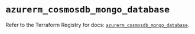 # `azurerm_cosmosdb_mongo_database`

Refer to the Terraform Registry for docs: [`azurerm_cosmosdb_mongo_database`](https://registry.terraform.io/providers/hashicorp/azurerm/3.93.0/docs/resources/cosmosdb_mongo_database).
